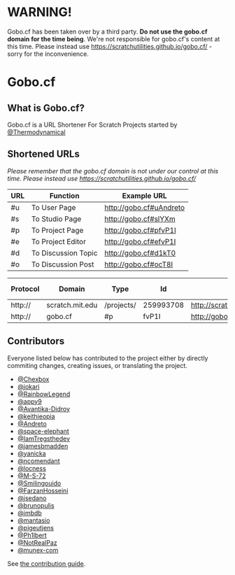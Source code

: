 # WARNING!

Gobo.cf has been taken over by a third party. **Do not use the gobo.cf domain for the time being**. We're not responsible for gobo.cf's
content at this time. Please instead use https://scratchutilities.github.io/gobo.cf/ - sorry for the inconvenience.

# Gobo.cf
## What is Gobo.cf?

Gobo.cf is a URL Shortener For Scratch Projects started by [@Thermodynamical](https://scratch.mit.edu/users/Thermodynamical)

## Shortened URLs

_Please remember that the gobo.cf domain is not under our control at this time. Please instead use https://scratchutilities.github.io/gobo.cf/_

| URL | Function            | Example URL             |
| --- | ------------------- | ----------------------- |
| #u  | To User Page        | http://gobo.cf#uAndreto |
| #s  | To Studio Page      | http://gobo.cf#slYXm    |
| #p  | To Project Page     | http://gobo.cf#pfvP1I   |
| #e  | To Project Editor   | http://gobo.cf#efvP1I   |
| #d  | To Discussion Topic | http://gobo.cf#d1kT0    |
| #o  | To Discussion Post  | http://gobo.cf#ocT8I    |

| Protocol | Domain          | Type       | Id        | Full Path                                 | Total Characters |
| -------- | --------------- | ---------- | --------- | ----------------------------------------- | ---------------- |
| http://  | scratch.mit.edu | /projects/ | 259993708 | http://scratch.mit.edu/projects/259993708 | 41               |
| http://  | gobo.cf         | #p         | fvP1I     | http://gobo.cf#pfvP1I                     | 21               |

## Contributors

Everyone listed below has contributed to the project either by directly commiting changes, creating issues, or translating the project.

- [@Chexbox](https://github.com/Chexbox)
- [@jokari](https://github.com/jokari)
- [@RainbowLegend](https://github.com/RainbowLegend)
- [@appy9](https://github.com/appy9)
- [@Avantika-Didroy](https://github.com/Avantika-Didroy)
- [@keithieopia](https://github.com/keithieopia)
- [@Andreto](https://andreto.tk)
- [@space-elephant](https://github.com/space-elephant)
- [@IamTregsthedev](https://github.com/IamTregsthedev)
- [@jamesbmadden](https://github.com/jamesbmadden)
- [@yanicka](https://github.com/yanicka)
- [@ncomendant](https://github.com/ncomendant)
- [@locness](https://github.com/locness3)
- [@M-S-72](https://github.com/M-S-72)
- [@Smilingouido](https://github.com/Smilingouido)
- [@FarzanHosseini](https://github.com/FarzanHosseini)
- [@jsedano](https://github.com/jsedano)
- [@brunopulis](https://github.com/brunopulis)
- [@imbdb](https://github.com/imbdb)
- [@mantasio](https://github.com/mantasio)
- [@pjgeutjens](https://github.com/pjgeutjens)
- [@Ph1lbert](https://github.com/Ph1lbert)
- [@NotRealPaz](https://github.com/NotRealPaz)
- [@munex-com](https://github.com/munex-com)

See [the contribution guide](https://github.com/ScratchUtilities/gobo.cf/blob/master/PULL_REQUEST_TEMPLATE.md).
